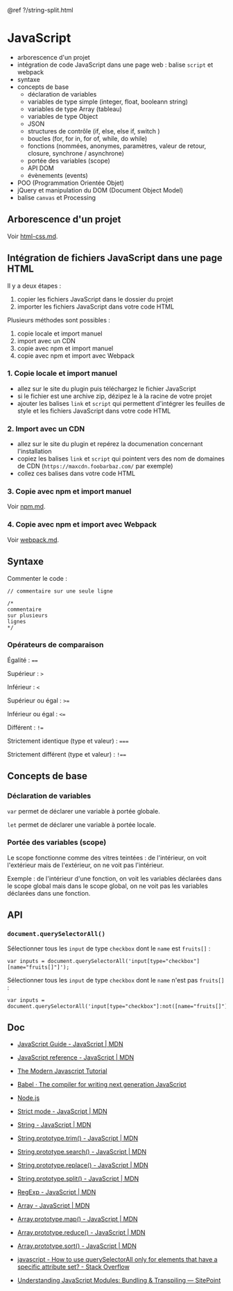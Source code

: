 @ref ?/string-split.html

# JavaScript

- arborescence d'un projet
- intégration de code JavaScript dans une page web : balise `script` et webpack
- syntaxe
- concepts de base
  - déclaration de variables
  - variables de type simple (integer, float, booleann string)
  - variables de type Array (tableau)
  - variables de type Object
  - JSON
  - structures de contrôle (if, else, else if, switch )
  - boucles (for, for in, for of, while, do while)
  - fonctions (nommées, anonymes, paramètres, valeur de retour, closure, synchrone / asynchrone)
  - portée des variables (scope)
  - API DOM
  - évènements (events)
- POO (Programmation Orientée Objet)
- jQuery et manipulation du DOM (Document Object Model)
- balise `canvas` et Processing

## Arborescence d'un projet

Voir [html-css.md](html-css.md).

## Intégration de fichiers JavaScript dans une page HTML

Il y a deux étapes :

1. copier les fichiers JavaScript dans le dossier du projet
2. importer les fichiers JavaScript dans votre code HTML

Plusieurs méthodes sont possibles :

1. copie locale et import manuel
2. import avec un CDN
3. copie avec npm et import manuel
4. copie avec npm et import avec Webpack

### 1. Copie locale et import manuel

- allez sur le site du plugin puis téléchargez le fichier JavaScript
- si le fichier est une archive zip, dézipez le à la racine de votre projet
- ajouter les balises `link` et `script` qui permettent d'intégrer les feuilles de style et les fichiers JavaScript dans votre code HTML

### 2. Import avec un CDN

- allez sur le site du plugin et repérez la documenation concernant l'installation
- copiez les balises `link` et `script` qui pointent vers des nom de domaines de CDN (`https://maxcdn.foobarbaz.com/` par exemple)
- collez ces balises dans votre code HTML

### 3. Copie avec npm et import manuel

Voir [npm.md](npm.md).

### 4. Copie avec npm et import avec Webpack

Voir [webpack.md](webpack.md).

## Syntaxe

Commenter le code :

    // commentaire sur une seule ligne

    /*
    commentaire
    sur plusieurs
    lignes
    */

### Opérateurs de comparaison

Égalité : `==`

Supérieur : `>`

Inférieur : `<`

Supérieur ou égal : `>=`

Inférieur ou égal : `<=`

Différent : `!=`

Strictement identique (type et valeur) : `===`

Strictement différent (type et valeur) : `!==`

## Concepts de base

### Déclaration de variables

`var` permet de déclarer une variable à portée globale.

`let` permet de déclarer une variable à portée locale.

### Portée des variables (scope)

Le scope fonctionne comme des vitres teintées : de l'intérieur, on voit l'extérieur mais de l'extérieur, on ne voit pas l'intérieur.

Exemple : de l'intérieur d'une fonction, on voit les variables déclarées dans le scope global mais dans le scope global, on ne voit pas les variables déclarées dans une fonction.

## API

### `document.querySelectorAll()`

Sélectionner tous les `input` de type `checkbox` dont le `name` est `fruits[]` :

    var inputs = document.querySelectorAll('input[type="checkbox"][name="fruits[]"]');

Sélectionner tous les `input` de type `checkbox` dont le `name` n'est pas `fruits[]` :

    var inputs = document.querySelectorAll('input[type="checkbox"]:not([name="fruits[]"])');

## Doc

- [JavaScript Guide - JavaScript | MDN](https://developer.mozilla.org/en-US/docs/Web/JavaScript/Guide)
- [JavaScript reference - JavaScript | MDN](https://developer.mozilla.org/en-US/docs/Web/JavaScript/Reference)
- [The Modern Javascript Tutorial](http://javascript.info/)
- [Babel · The compiler for writing next generation JavaScript](https://babeljs.io/)
- [Node.js](https://nodejs.org/en/)
- [Strict mode - JavaScript | MDN](https://developer.mozilla.org/en-US/docs/Web/JavaScript/Reference/Strict_mode)

- [String - JavaScript | MDN](https://developer.mozilla.org/en-US/docs/Web/JavaScript/Reference/Global_Objects/String)
- [String.prototype.trim() - JavaScript | MDN](https://developer.mozilla.org/en-US/docs/Web/JavaScript/Reference/Global_Objects/String/Trim)
- [String.prototype.search() - JavaScript | MDN](https://developer.mozilla.org/en-US/docs/Web/JavaScript/Reference/Global_Objects/String/search)
- [String.prototype.replace() - JavaScript | MDN](https://developer.mozilla.org/en-US/docs/Web/JavaScript/Reference/Global_Objects/String/replace)
- [String.prototype.split() - JavaScript | MDN](https://developer.mozilla.org/en-US/docs/Web/JavaScript/Reference/Global_Objects/String/split)
- [RegExp - JavaScript | MDN](https://developer.mozilla.org/en-US/docs/Web/JavaScript/Reference/Global_Objects/RegExp)
- [Array - JavaScript | MDN](https://developer.mozilla.org/en-US/docs/Web/JavaScript/Reference/Global_Objects/Array)
- [Array.prototype.map() - JavaScript | MDN](https://developer.mozilla.org/en-US/docs/Web/JavaScript/Reference/Global_Objects/Array/map)
- [Array.prototype.reduce() - JavaScript | MDN](https://developer.mozilla.org/en-US/docs/Web/JavaScript/Reference/Global_Objects/Array/Reduce)
- [Array.prototype.sort() - JavaScript | MDN](https://developer.mozilla.org/en-US/docs/Web/JavaScript/Reference/Global_Objects/Array/sort)

- [javascript - How to use querySelectorAll only for elements that have a specific attribute set? - Stack Overflow](https://stackoverflow.com/questions/10777684/how-to-use-queryselectorall-only-for-elements-that-have-a-specific-attribute-set)

- [Understanding JavaScript Modules: Bundling & Transpiling — SitePoint](https://www.sitepoint.com/javascript-modules-bundling-transpiling/)
